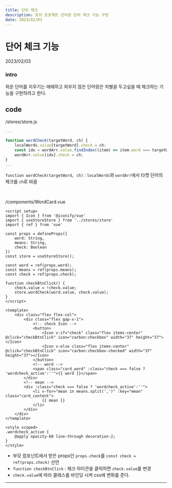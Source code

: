 ```yaml
---
title: 단어 체크 
description: 토이 프로젝트 단어장 단어 체크 기능 구현
date: 2023/02/03
---
```


# 단어 체크 기능
<div class="flex justify-end text-sm">2023/02/03</div>

### intro
외운 단어를 지우기는 애매하고 외우지 않은 단어랑은 차별을 두고싶을 때 체크하는 기능을 구현하려고 한다.

## code
/stores/store.js

```js
...

function wordCheck(targetWord, ch) {
    localWords.value[targetWord].check = ch;
    const idx = wordArr.value.findIndex((item) => item.word === targetWord);
    wordArr.value[idx].check = ch;
}
...

```
`function wordCheck(targetWord, ch)` : `localWords`와 `wordArr`에서 타켓 단어의 체크를 `ch`로 바꿈 


<br />

/components/WordCard.vue
```vue
<script setup>
import { Icon } from '@iconify/vue'
import { useStoreStore } from '../stores/store'
import { ref } from 'vue'

const props = defineProps({
    word: String,
    means: String,
    check: Boolean
})
const store = useStoreStore();

const word = ref(props.word);
const means = ref(props.means);
const check = ref(props.check);

function checkBtnClick() {
    check.value = !check.value;
    store.wordCheck(word.value, check.value);
}
</script>

<template>
    <div class="flex flex-col">
        <div class="flex gap-x-1">
            <!-- check Icon -->
            <button>
                <Icon v-if="check" class="flex items-center" @click="checkBtnClick" icon="carbon:checkbox" width="37" height="37"></Icon>
                <Icon v-else class="flex items-center" @click="checkBtnClick" icon="carbon:checkbox-checked" width="37" height="37"></Icon>
            </button>
            <!-- word -->
            <span class="card_word" :class="check === false ? 'wordcheck_active':''">{{ word }}</span>
        </div>
        <!-- mean -->
        <div :class="check === false ? 'wordcheck_active':''">
            <li v-for="mean in means.split(',')" :key="mean" class="card_content">
                {{ mean }}
            </li>
        </div>
    </div>
</template>

<style scoped>
.wordcheck_active {
    @apply opacity-60 line-through decoration-2;
}
</style>
```
- 부모 컴포넌트에서 받은 props인 `props.check`를 `const check = ref(props.check)` 선언
- `function checkBtnClick` : 체크 아이콘을 클릭하면 `check.value`를 변경
- `check.value`에 따라 클래스를 바인딩 시켜 css에 변화를 준다.

---